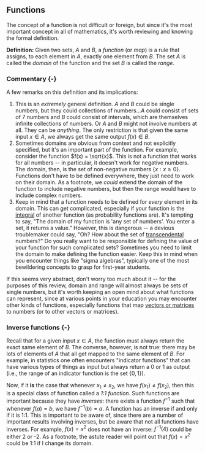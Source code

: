 ## Functions

The concept of a function is not difficult or foreign, but since it's the most important concept in all of mathematics, it's worth reviewing and knowing the formal definition.

**Definition:** Given two sets, $A$ and $B$, a *function* (or *map*) is a rule that assigns, to each element in $A$, exactly one element from $B$. The set $A$ is called the *domain* of the function and the set $B$ is called the *range*.

### Commentary {-}

A few remarks on this definition and its implications:

1. This is an *extremely* general definition. $A$ and $B$ could be single numbers, but they could collections of numbers...$A$ could consist of sets of 7 numbers and $B$ could consist of intervals, which are themselves infinite collections of numbers. Or $A$ and $B$ might not involve numbers at all. They can be *anything*. The only restriction is that given the same input $x \in A$, we always get the same output $f(x) \in B$.
2. Sometimes domains are obvious from context and not explicitly specified, but it's an important part of the function. For example, consider the function $f(x) = \sqrt{x}$. This is not a function that works for all numbers -- in particular, it doesn't work for negative numbers. The domain, then, is the set of non-negative numbers $\{x:x \ge 0\}$. Functions don't have to be defined everywhere, they just need to work on their domain. As a footnote, we *could* extend the domain of the function to include negative numbers, but then the range would have to include complex numbers.
3. Keep in mind that a function needs to be defined for *every* element in its domain. This can get complicated, especially if your function is the [integral](integration.html) of another function (as probability functions are). It's tempting to say, "The domain of my function is 'any set of numbers'. You enter a set, it returns a value." However, this is dangerous -- a devious troublemaker could say, "Oh? How about the set of [transcendental](https://en.wikipedia.org/wiki/Transcendental_number) numbers?" Do you really want to be responsible for defining the value of your function for such complicated sets? Sometimes you need to limit the domain to make defining the function easier. Keep this in mind when you encounter things like "sigma algebras", typically one of the most bewildering concepts to grasp for first-year students.

If this seems very abstract, don't worry too much about it -- for the purposes of this review, domain and range will almost always be sets of single numbers, but it's worth keeping an open mind about what functions can represent, since at various points in your education you may encounter other kinds of functions, especially functions that map [vectors or matrices](matrix.md) to numbers (or to other vectors or matrices).

### Inverse functions {-}

Recall that for a given input $x \in A$, the function must always return the exact same element of $B$. The converse, however, is not true: there may be lots of elements of $A$ that all get mapped to the same element of $B$. For example, in statistics one often encounters "indicator functions" that can have various types of things as input but always return a 0 or 1 as output (i.e., the range of an indicator function is the set $\{0,1\}$).

Now, if it **is** the case that whenever $x_1 \ne x_2$, we have $f(x_1) \ne f(x_2)$, then this is a special class of function called a *1:1 function*. Such functions are important because they have *inverses*: there exists a function $f^{-1}$ such that whenever $f(a)=b$, we have $f^{-1}(b)=a$. A function has an inverse if and only if it is 1:1. This is important to be aware of, since there are a number of important results involving inverses, but be aware that not all functions have inverses. For example, $f(x)=x^2$ does not have an inverse: $f^{-1}(4)$ could be either 2 or -2. As a footnote, the astute reader will point out that $f(x)=x^2$ could be 1:1 if I change its domain.
